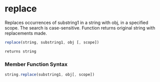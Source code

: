 # replace

Replaces occurrences of substring1 in a string with obj, in a specified scope. The search is case-sensitive. Function returns original string with replacements made.

```javascript
replace(string, substring1, obj [, scope])
```

```javascript
returns string
```
### Member Function Syntax

```javascript
string.replace(substring1, obj[, scope])
```
